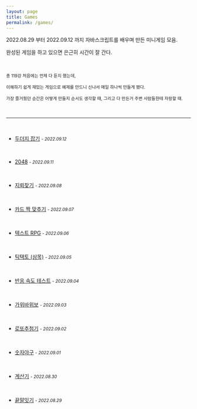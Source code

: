 ```yaml
---
layout: page
title: Games
permalink: /games/
---
```


2022.08.29 부터 2022.09.12 까지 자바스크립트를 배우며 만든 미니게임 모음.

완성된 게임을 하고 있으면 은근히 시간이 잘 간다.

<br>

<small>총 119강 처음에는 언제 다 듣지 했는데, </small>

<small>이해하기 쉽게 재밌는 게임으로 예제를 만드니 신나서 매일 하나씩 만들게 됐다.</small>

<small>가장 즐거웠던 순간은 어떻게 만들지 순서도 생각할 때, 그리고 다 만든거 주변 사람들한테 자랑할 때.</small>

<br>

***

<br>

- [두더지 잡기](../study/whack_a_mole/) <small>- *2022.09.12*</small>

<br>

- [2048](../study/2048/) <small>- *2022.09.11*</small>

<br>

- [지뢰찾기](../study/minesweeper/) <small>- *2022.09.08*</small>

<br>

- [카드 짝 맞추기](../study/pairing_cards/) <small>- *2022.09.07*</small>

<br>

- [텍스트 RPG](../study/text_rpg/) <small>- *2022.09.06*</small>

<br>

- [틱택토 (삼목)](../study/tictactoe/) <small>- *2022.09.05*</small>

<br>

- [반응 속도 테스트](../study/reaction_time/) <small>- *2022.09.04*</small>

<br>

- [가위바위보](../study/rock_paper_scissors/) <small>- *2022.09.03*</small>

<br>

- [로또추첨기](../study/lotto/) <small>- *2022.09.02*</small>

<br>

- [숫자야구](../study/number_baseball/) <small>- *2022.09.01*</small>

<br>

- [계산기](../study/calculator/) <small>- *2022.08.30*</small>

<br>

- [끝말잇기](../study/word_relay/) <small>- *2022.08.29*</small>

